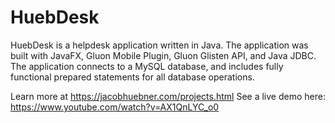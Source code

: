 # HuebDesk
HuebDesk is a helpdesk application written in Java. The application was built with JavaFX, Gluon Mobile Plugin, Gluon Glisten API, and Java JDBC. The application connects to a MySQL database, and includes fully functional prepared statements for all database operations. 

Learn more at https://jacobhuebner.com/projects.html
See a live demo here: https://www.youtube.com/watch?v=AX1QnLYC_o0
